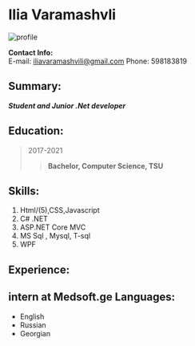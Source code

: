 Ilia Varamashvli
============

![profile](https://avatars.githubusercontent.com/u/84184521?s=400&u=3618be0c943b26fbb15c51b9752ff186acc65b8c&v=4 "title")

**Contact Info:**  
E-mail: iliavaramashvili@gmail.com
Phone: 598183819

## Summary:    
***Student and Junior .Net developer***

**Education:**
---------

>2017-2021
 >>**Bachelor, Computer Science, TSU**


**Skills:**  
--------------------
  
1. Html/(5),CSS,Javascript
1. C# .NET
2. ASP.NET Core MVC
3. MS Sql , Mysql, T-sql
6. WPF


**Experience:**
----------
intern at Medsoft.ge
**Languages:**
----------------------------------------

  * English
  * Russian
  * Georgian
